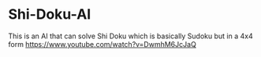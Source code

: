 # Shi-Doku-AI
This is an AI that can solve Shi Doku which is basically Sudoku but in a 4x4 form
https://www.youtube.com/watch?v=DwmhM6JcJaQ
